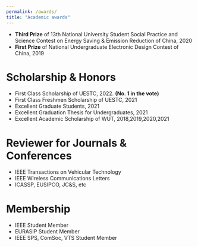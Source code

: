 ```yaml
---
permalink: /awards/
title: "Academic awards"
---
```


- **Third Prize** of 13th National University Student Social Practice and Science Contest on Energy Saving & Emission Reduction of China, 2020<a href="{{ post.link }}"><i class="http://www.jienengjianpai.org/Article.asp?ID=219" aria-hidden="true"></i></a>
- **First Prize** of National Undergraduate Electronic Design Contest of China, 2019

# Scholarship & Honors

- First Class Scholarship of UESTC, 2022. **(No. 1 in the vote)**
- First Class Freshmen Scholarship of UESTC, 2021
- Excellent Graduate Students, 2021
- Excellent Graduation Thesis for Undergraduates, 2021
- Excellent Academic Scholarship of WUT, 2018,2019,2020,2021

# Reviewer for Journals & Conferences

- IEEE Transactions on Vehicular Technology
- IEEE Wireless Communications Letters
- ICASSP, EUSIPCO, JC&S, etc

# Membership

- IEEE Student Member
- EURASIP Student Member
- IEEE SPS, ComSoc, VTS Student Member